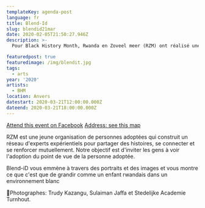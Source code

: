 ```yaml
---
templateKey: agenda-post
language: fr
title: Blend-Id
slug: blendid21mar
date: 2020-02-05T21:50:27.946Z
description: >-
  Pour Black History Month, Rwanda en Zoveel meer (RZM) ont réalisé une série de portraits puissants.

featuredpost: true
featuredimage: /img/blendit.jpg
tags:
  - arts
year: '2020'
artists:
  - BHM
location: Anvers
datestart: 2020-03-21T12:00:00.000Z
dateend: 2020-03-21T18:00:00.000Z
---
```

[Attend this event on Facebook](https://www.facebook.com/events/1916202505180705/?active_tab=about)
[Address: see this map](https://goo.gl/maps/35ANAdevZTDjM3zE7)

RZM est une jeune organisation de personnes adoptées qui construit un réseau d'experts expérientiels pour partager des histoires, se connecter et se renforcer mutuellement.
Notre objectif est d'inviter les gens à voir l'adoption du point de vue de la personne adoptée.

Blend-iD vous emmène à travers des portraits et des images et vous montre ce que c'est que de grandir comme un enfant rwandais dans un environnement blanc

📸Photographes: Trudy Kazangu, Sulaiman Jaffa et Stedelijke Academie Turnhout.
